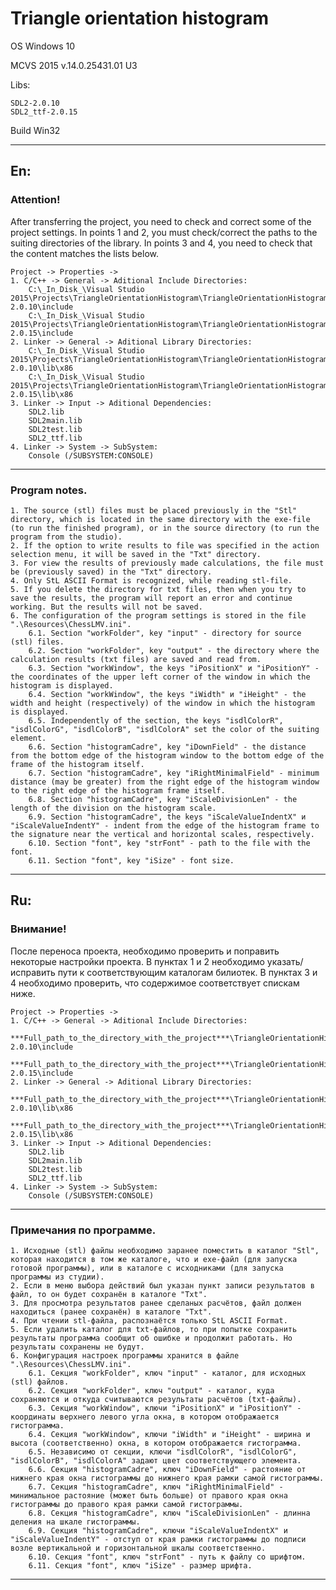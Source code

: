 # Triangle orientation histogram

OS Windows 10

MCVS 2015 v.14.0.25431.01 U3

Libs:

	SDL2-2.0.10
	SDL2_ttf-2.0.15

Build Win32
***
## En:

### Attention!

After transferring the project, you need to check and correct some of the project settings. In points 1 and 2, you must check/correct the paths to the suiting directories of the library. In points 3 and 4, you need to check that the content matches the lists below.

	Project -> Properties ->
	1. C/C++ -> General -> Aditional Include Directories:
		C:\_In_Disk_\Visual Studio 2015\Projects\TriangleOrientationHistogram\TriangleOrientationHistogram\Libs\SDL2-2.0.10\include
		C:\_In_Disk_\Visual Studio 2015\Projects\TriangleOrientationHistogram\TriangleOrientationHistogram\Libs\SDL2_ttf-2.0.15\include
	2. Linker -> General -> Aditional Library Directories:
		C:\_In_Disk_\Visual Studio 2015\Projects\TriangleOrientationHistogram\TriangleOrientationHistogram\Libs\SDL2-2.0.10\lib\x86
		C:\_In_Disk_\Visual Studio 2015\Projects\TriangleOrientationHistogram\TriangleOrientationHistogram\Libs\SDL2_ttf-2.0.15\lib\x86
	3. Linker -> Input -> Aditional Dependencies:
		SDL2.lib
		SDL2main.lib
		SDL2test.lib
		SDL2_ttf.lib
	4. Linker -> System -> SubSystem:
		Console (/SUBSYSTEM:CONSOLE)
***

### Program notes.

	1. The source (stl) files must be placed previously in the "Stl" directory, which is located in the same directory with the exe-file (to run the finished program), or in the source directory (to run the program from the studio).
	2. If the option to write results to file was specified in the action selection menu, it will be saved in the "Txt" directory.
	3. For view the results of previously made calculations, the file must be (previously saved) in the "Txt" directory.
	4. Only StL ASCII Format is recognized, while reading stl-file.
	5. If you delete the directory for txt files, then when you try to save the results, the program will report an error and continue working. But the results will not be saved.
	6. The configuration of the program settings is stored in the file ".\Resources\ChessLMV.ini".
		6.1. Section "workFolder", key "input" - directory for source (stl) files.
		6.2. Section "workFolder", key "output" - the directory where the calculation results (txt files) are saved and read from.
		6.3. Section "workWindow", the keys "iPositionX" и "iPositionY" - the coordinates of the upper left corner of the window in which the histogram is displayed.
		6.4. Section "workWindow", the keys "iWidth" и "iHeight" - the width and height (respectively) of the window in which the histogram is displayed.
		6.5. Independently of the section, the keys "isdlColorR", "isdlColorG", "isdlColorB", "isdlColorA" set the color of the suiting element.
		6.6. Section "histogramCadre", key "iDownField" - the distance from the bottom edge of the histogram window to the bottom edge of the frame of the histogram itself.
		6.7. Section "histogramCadre", key "iRightMinimalField" - minimum distance (may be greater) from the right edge of the histogram window to the right edge of the histogram frame itself.
		6.8. Section "histogramCadre", key "iScaleDivisionLen" - the length of the division on the histogram scale.
		6.9. Section "histogramCadre", the keys "iScaleValueIndentX" и "iScaleValueIndentY" - indent from the edge of the histogram frame to the signature near the vertical and horizontal scales, respectively.
		6.10. Section "font", key "strFont" - path to the file with the font.
		6.11. Section "font", key "iSize" - font size.
***

## Ru:

### Внимание!

После переноса проекта, необходимо проверить и поправить некоторые настройки проекта. В пунктах 1 и 2 необходимо указать/исправить пути к соответствующим каталогам билиотек. В пунктах 3 и 4 необходимо проверить, что содержимое соответствует спискам ниже.  

	Project -> Properties ->
	1. C/C++ -> General -> Aditional Include Directories:
		***Full_path_to_the_directory_with_the_project***\TriangleOrientationHistogram\TriangleOrientationHistogram\Libs\SDL2-2.0.10\include
		***Full_path_to_the_directory_with_the_project***\TriangleOrientationHistogram\TriangleOrientationHistogram\Libs\SDL2_ttf-2.0.15\include
	2. Linker -> General -> Aditional Library Directories:
		***Full_path_to_the_directory_with_the_project***\TriangleOrientationHistogram\TriangleOrientationHistogram\Libs\SDL2-2.0.10\lib\x86
		***Full_path_to_the_directory_with_the_project***\TriangleOrientationHistogram\TriangleOrientationHistogram\Libs\SDL2_ttf-2.0.15\lib\x86
	3. Linker -> Input -> Aditional Dependencies:
		SDL2.lib
		SDL2main.lib
		SDL2test.lib
		SDL2_ttf.lib
	4. Linker -> System -> SubSystem:
		Console (/SUBSYSTEM:CONSOLE)
***

### Примечания по программе.

	1. Исходные (stl) файлы необходимо заранее поместить в каталог "Stl", которая находится в том же каталоге, что и exe-файл (для запуска готовой программы), или в каталоге с исходниками (для запуска программы из студии).
	2. Если в меню выбора действий был указан пункт записи результатов в файл, то он будет сохранён в каталоге "Txt".
	3. Для просмотра результатов ранее сделаных расчётов, файл должен находиться (ранее сохранён) в каталоге "Txt".
	4. При чтении stl-файла, распознаётся только StL ASCII Format.
	5. Если удалить каталог для txt-файлов, то при попытке сохранить результаты программа сообщит об ошибке и продолжит работать. Но результаты сохранены не будут.
	6. Конфигурация настроек программы хранится в файле ".\Resources\ChessLMV.ini".
		6.1. Секция "workFolder", ключ "input" - каталог, для исходных (stl) файлов.
		6.2. Секция "workFolder", ключ "output" - каталог, куда сохраняются и откуда считываются результаты расчётов (txt-файлы).
		6.3. Секция "workWindow", ключи "iPositionX" и "iPositionY" - координаты верхнего левого угла окна, в котором отображается гистограмма.
		6.4. Секция "workWindow", ключи "iWidth" и "iHeight" - ширина и высота (соответственно) окна, в котором отображается гистограмма.
		6.5. Независимо от секции, ключи "isdlColorR", "isdlColorG", "isdlColorB", "isdlColorA" задают цвет соответствующего элемента.
		6.6. Секция "histogramCadre", ключ "iDownField" - растояние от нижнего края окна гистограммы до нижнего края рамки самой гистограммы.
		6.7. Секция "histogramCadre", ключ "iRightMinimalField" - минимальное растояние (может быть больше) от правого края окна гистограммы до правого края рамки самой гистограммы.
		6.8. Секция "histogramCadre", ключ "iScaleDivisionLen" - длинна деления на шкале гистограммы.
		6.9. Секция "histogramCadre", ключи "iScaleValueIndentX" и "iScaleValueIndentY" - отступ от края рамки гистограммы до подписи возле вертикальной и горизонтальной шкалы соответственно.
		6.10. Секция "font", ключ "strFont" - путь к файлу со шрифтом.
		6.11. Секция "font", ключ "iSize" - размер шрифта.
***
